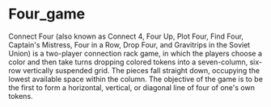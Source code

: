 # Four_game
Connect Four (also known as Connect 4, Four Up, Plot Four, Find Four, Captain's Mistress, Four in a Row, 
Drop Four, and Gravitrips in the Soviet Union) is a two-player connection rack game, in which the players 
choose a color and then take turns dropping colored tokens into a seven-column, six-row vertically suspended grid. 
The pieces fall straight down, occupying the lowest available space within the column. 
The objective of the game is to be the first to form a horizontal, vertical, or diagonal line of four of one's own tokens.
